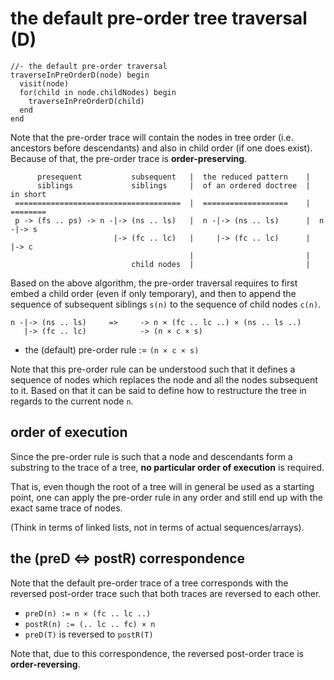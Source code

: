 
<!-- ======================================================================= -->
# the default pre-order tree traversal (D)

```
//- the default pre-order traversal
traverseInPreOrderD(node) begin
  visit(node)
  for(child in node.childNodes) begin
    traverseInPreOrderD(child)
  end
end
```

Note that the pre-order trace will contain the nodes in tree order (i.e.
ancestors before descendants) and also in child order (if one does exist).
Because of that, the pre-order trace is **order-preserving**.

```
      presequent           subsequent   |  the reduced pattern    |
      siblings             siblings     |  of an ordered doctree  |  in short
 =====================================  |  ===================    |  ========
 p -> (fs .. ps) -> n -|-> (ns .. ls)   |  n -|-> (ns .. ls)      |  n -|-> s
                       |-> (fc .. lc)   |     |-> (fc .. lc)      |     |-> c
                                        |                         |
                           child nodes  |                         |
```

Based on the above algorithm, the pre-order traversal requires to first embed
a child order (even if only temporary), and then to append the sequence of
subsequent siblings `s(n)` to the sequence of child nodes `c(n)`.

```
n -|-> (ns .. ls)     =>     -> n × (fc .. lc ..) × (ns .. ls ..)
   |-> (fc .. lc)            -> (n × c × s)
```

* the (default) pre-order rule := `(n × c × s)`

Note that this pre-order rule can be understood such that it defines a sequence
of nodes which replaces the node and all the nodes subsequent to it. Based on
that it can be said to define how to restructure the tree in regards to the
current node `n`.

<!-- ======================================================================= -->
## order of execution

Since the pre-order rule is such that a node and descendants form a substring
to the trace of a tree, **no particular order of execution** is required.

That is, even though the root of a tree will in general be used as a starting
point, one can apply the pre-order rule in any order and still end up with
the exact same trace of nodes.

(Think in terms of linked lists, not in terms of actual sequences/arrays).

<!-- ======================================================================= -->
## the (preD <=> postR) correspondence

Note that the default pre-order trace of a tree corresponds with the reversed
post-order trace such that both traces are reversed to each other.

* `preD(n) := n × (fc .. lc ..)`
* `postR(n) := (.. lc .. fc) × n`
* `preD(T)` is reversed to `postR(T)`

Note that, due to this correspondence, the reversed post-order trace
is **order-reversing**.

